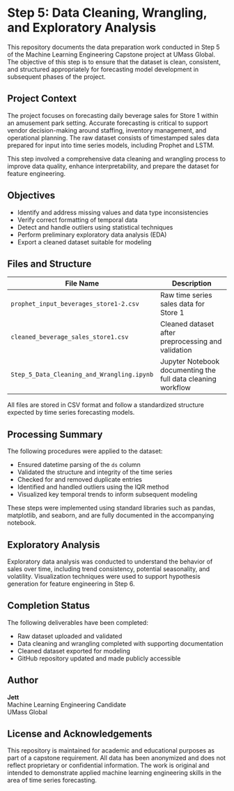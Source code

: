 # Step 5: Data Cleaning, Wrangling, and Exploratory Analysis

This repository documents the data preparation work conducted in Step 5 of the Machine Learning Engineering Capstone project at UMass Global. The objective of this step is to ensure that the dataset is clean, consistent, and structured appropriately for forecasting model development in subsequent phases of the project.

## Project Context

The project focuses on forecasting daily beverage sales for Store 1 within an amusement park setting. Accurate forecasting is critical to support vendor decision-making around staffing, inventory management, and operational planning. The raw dataset consists of timestamped sales data prepared for input into time series models, including Prophet and LSTM.

This step involved a comprehensive data cleaning and wrangling process to improve data quality, enhance interpretability, and prepare the dataset for feature engineering.

## Objectives

- Identify and address missing values and data type inconsistencies
- Verify correct formatting of temporal data
- Detect and handle outliers using statistical techniques
- Perform preliminary exploratory data analysis (EDA)
- Export a cleaned dataset suitable for modeling

## Files and Structure

| File Name                                 | Description                                                     |
|------------------------------------------|-----------------------------------------------------------------|
| `prophet_input_beverages_store1-2.csv`   | Raw time series sales data for Store 1                          |
| `cleaned_beverage_sales_store1.csv`      | Cleaned dataset after preprocessing and validation              |
| `Step_5_Data_Cleaning_and_Wrangling.ipynb` | Jupyter Notebook documenting the full data cleaning workflow   |

All files are stored in CSV format and follow a standardized structure expected by time series forecasting models.

## Processing Summary

The following procedures were applied to the dataset:

- Ensured datetime parsing of the `ds` column
- Validated the structure and integrity of the time series
- Checked for and removed duplicate entries
- Identified and handled outliers using the IQR method
- Visualized key temporal trends to inform subsequent modeling

These steps were implemented using standard libraries such as pandas, matplotlib, and seaborn, and are fully documented in the accompanying notebook.

## Exploratory Analysis

Exploratory data analysis was conducted to understand the behavior of sales over time, including trend consistency, potential seasonality, and volatility. Visualization techniques were used to support hypothesis generation for feature engineering in Step 6.

## Completion Status

The following deliverables have been completed:

- Raw dataset uploaded and validated
- Data cleaning and wrangling completed with supporting documentation
- Cleaned dataset exported for modeling
- GitHub repository updated and made publicly accessible

## Author

**Jett**  
Machine Learning Engineering Candidate  
UMass Global

## License and Acknowledgements

This repository is maintained for academic and educational purposes as part of a capstone requirement. All data has been anonymized and does not reflect proprietary or confidential information. The work is original and intended to demonstrate applied machine learning engineering skills in the area of time series forecasting.

